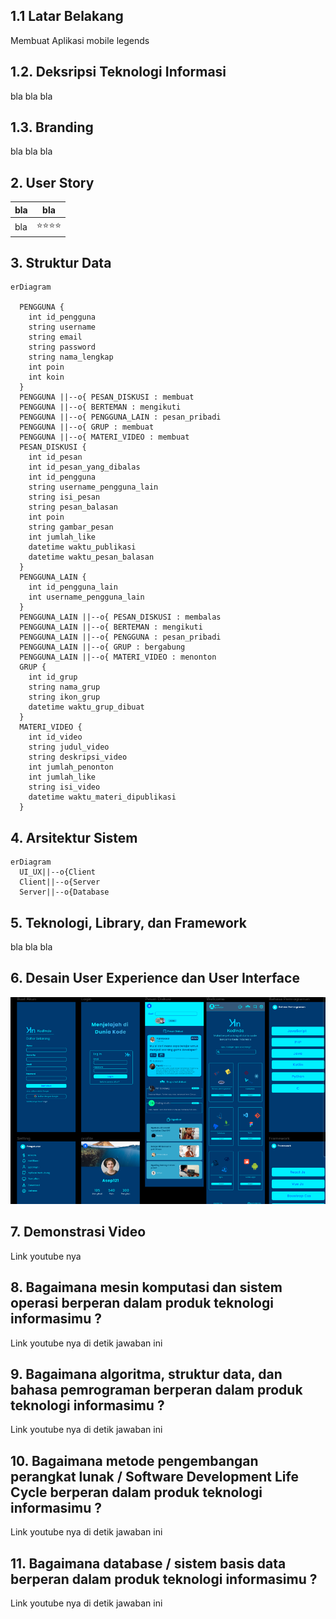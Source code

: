 ## 1.1 Latar Belakang

Membuat Aplikasi mobile legends

## 1.2. Deksripsi Teknologi Informasi

bla bla bla

## 1.3. Branding

bla bla bla

## 2. User Story

bla | bla
---|---
bla | ⭐⭐⭐⭐

## 3. Struktur Data
```mermaid
erDiagram

  PENGGUNA {
    int id_pengguna
    string username
    string email
    string password
    string nama_lengkap
    int poin
    int koin
  }
  PENGGUNA ||--o{ PESAN_DISKUSI : membuat
  PENGGUNA ||--o{ BERTEMAN : mengikuti
  PENGGUNA ||--o{ PENGGUNA_LAIN : pesan_pribadi
  PENGGUNA ||--o{ GRUP : membuat
  PENGGUNA ||--o{ MATERI_VIDEO : membuat
  PESAN_DISKUSI {
    int id_pesan
    int id_pesan_yang_dibalas
    int id_pengguna 
    string username_pengguna_lain
    string isi_pesan
    string pesan_balasan
    int poin
    string gambar_pesan
    int jumlah_like
    datetime waktu_publikasi
    datetime waktu_pesan_balasan
  }
  PENGGUNA_LAIN {
    int id_pengguna_lain
    int username_pengguna_lain
  }
  PENGGUNA_LAIN ||--o{ PESAN_DISKUSI : membalas
  PENGGUNA_LAIN ||--o{ BERTEMAN : mengikuti
  PENGGUNA_LAIN ||--o{ PENGGUNA : pesan_pribadi
  PENGGUNA_LAIN ||--o{ GRUP : bergabung
  PENGGUNA_LAIN ||--o{ MATERI_VIDEO : menonton
  GRUP {
    int id_grup
    string nama_grup
    string ikon_grup
    datetime waktu_grup_dibuat
  }
  MATERI_VIDEO {
    int id_video
    string judul_video
    string deskripsi_video
    int jumlah_penonton
    int jumlah_like
    string isi_video
    datetime waktu_materi_dipublikasi
  }
```

## 4. Arsitektur Sistem
```mermaid
erDiagram
  UI_UX||--o{Client
  Client||--o{Server
  Server||--o{Database
```
## 5. Teknologi, Library, dan Framework

bla bla bla

## 6. Desain User Experience dan User Interface

![Contoh](https://github.com/fahrizap/Kodein/blob/main/Screenshot%202023-10-25%20091942.png?raw=true)

## 7. Demonstrasi Video

Link youtube nya

## 8. Bagaimana mesin komputasi dan sistem operasi berperan dalam produk teknologi informasimu ?

Link youtube nya di detik jawaban ini

## 9. Bagaimana algoritma, struktur data, dan bahasa pemrograman berperan dalam produk teknologi informasimu ?

Link youtube nya di detik jawaban ini

## 10. Bagaimana metode pengembangan perangkat lunak / Software Development Life Cycle berperan dalam produk teknologi informasimu ?

Link youtube nya di detik jawaban ini

## 11. Bagaimana database / sistem basis data berperan dalam produk teknologi informasimu ?

Link youtube nya di detik jawaban ini
